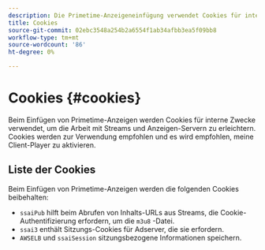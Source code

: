 ```yaml
---
description: Die Primetime-Anzeigeneinfügung verwendet Cookies für interne Zwecke und um die Arbeit mit Streams und Anzeigen-Servern zu erleichtern.
title: Cookies
source-git-commit: 02ebc3548a254b2a6554f1ab34afbb3ea5f09bb8
workflow-type: tm+mt
source-wordcount: '86'
ht-degree: 0%

---
```


# Cookies {#cookies}

Beim Einfügen von Primetime-Anzeigen werden Cookies für interne Zwecke verwendet, um die Arbeit mit Streams und Anzeigen-Servern zu erleichtern.  Cookies werden zur Verwendung empfohlen und es wird empfohlen, meine Client-Player zu aktivieren.

## Liste der Cookies

Beim Einfügen von Primetime-Anzeigen werden die folgenden Cookies beibehalten:

* `ssaiPub` hilft beim Abrufen von Inhalts-URLs aus Streams, die Cookie-Authentifizierung erfordern, um die `m3u8` -Datei.
* `ssai3` enthält Sitzungs-Cookies für Adserver, die sie erfordern.
* `AWSELB` und `ssaiSession` sitzungsbezogene Informationen speichern.

